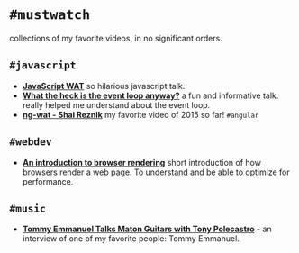 # `#mustwatch`

collections of my favorite videos, in no significant orders.

## `#javascript`

- [**JavaScript WAT**](https://www.destroyallsoftware.com/talks/wat) so hilarious javascript talk.
- [**What the heck is the event loop anyway?**](https://www.youtube.com/watch?v=8aGhZQkoFbQ) a fun and informative talk. really helped me understand about the event loop.
- [**ng-wat - Shai Reznik**](https://www.youtube.com/watch?v=M_Wp-2XA9ZU) my favorite video of 2015 so far! `#angular`

## `#webdev`

- [**An introduction to browser rendering**](https://www.youtube.com/watch?v=n1cKlKM3jYI) short introduction of how browsers render a web page. To understand and be able to optimize for performance.

## `#music`

- [**Tommy Emmanuel Talks Maton Guitars with Tony Polecastro**](https://www.youtube.com/watch?v=5UFa3fJPa40) - an interview of one of my favorite people: Tommy Emmanuel.

